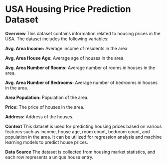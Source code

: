 
# USA Housing Price Prediction Dataset
**Overview**
This dataset contains information related to housing prices in the USA. The dataset includes the following variables:

**Avg. Area Income:** Average income of residents in the area.

**Avg. Area House Age:** Average age of houses in the area.

**Avg. Area Number of Rooms:** Average number of rooms in houses in the area.

**Avg. Area Number of Bedrooms:** Average number of bedrooms in houses in the area.

**Area Population:** Population of the area.

**Price:** The price of houses in the area.

**Address:** Address of the houses.

**Context**
This dataset is used for predicting housing prices based on various features such as income, house age, room count, bedroom count, and population in the area. It can be utilized for regression analysis and machine learning models to predict house prices.

**Data Source**
The dataset is collected from housing market statistics, and each row represents a unique house entry.
